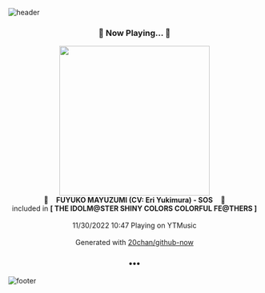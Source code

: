 ![header](https://capsule-render.vercel.app/api?type=wave&height=170&section=header&text=Hi.%20I'm%20SHIFT&fontColor=090707&fontAlignX=45&fontAlignY=65&fontSize=100)

<h3 align="center">🎵 Now Playing... 🎵</h3>
<p align="center">
  <a href="https://music.youtube.com/watch?v=_morDocl3VM">
    <img width="300" src="https://lh3.googleusercontent.com/jIOOqclQx7Ew4qNI7tTUo9rAMkOLAvnUgdtipyO5gwW2FBf93fRcMvi9dxDowEFCaFVsAUKugErhGTcR">
  </a>
  <br>
  🎵&nbsp&nbsp&nbsp <b>FUYUKO MAYUZUMI (CV: Eri Yukimura) - SOS</b> &nbsp&nbsp&nbsp🎵
  <br>
  included in <b>[ THE IDOLM@STER SHINY COLORS COLORFUL FE@THERS ]</b>
  
  <br />
  <br />
  11/30/2022 10:47 Playing on YTMusic
  <br />
  <br />
  Generated with <a href="https://github.com/20chan/github-now">20chan/github-now</a>
</p>

<h3 align="center">•••</h3>

![footer](https://capsule-render.vercel.app/api?type=wave&height=150&section=footer)
